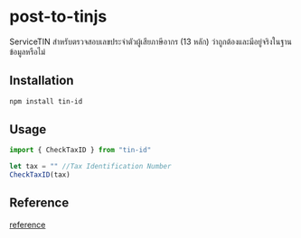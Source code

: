 # post-to-tinjs
ServiceTIN สำหรับตรวจสอบเลขประจำตัวผู้เสียภาษีอากร (13 หลัก) ว่าถูกต้องและมีอยู่จริงในฐานข้อมูลหรือไม่

## Installation
```bash
npm install tin-id
```
## Usage
```typescript
import { CheckTaxID } from "tin-id"

let tax = "" //Tax Identification Number
CheckTaxID(tax)

```
## Reference
[reference](https://www.rd.go.th/publish/42533.0.html)
